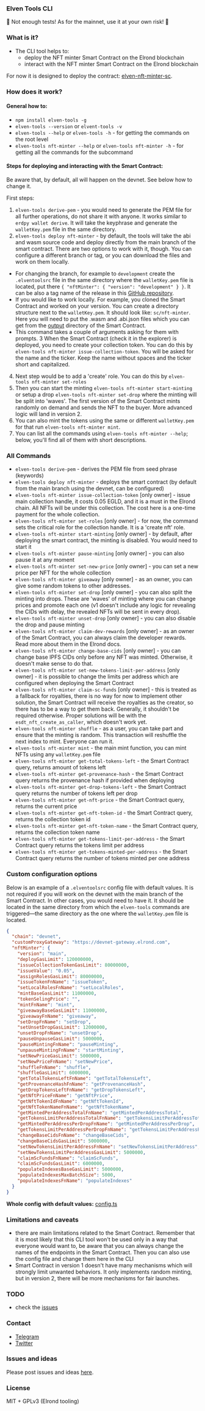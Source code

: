 ### Elven Tools CLI

🚨 Not enough tests! As for the mainnet, use it at your own risk! 🚨

### What is it?

- The CLI tool helps to:
  - deploy the NFT minter Smart Contract on the Elrond blockchain
  - interact with the NFT minter Smart Contract on the Elrond blockchain

For now it is designed to deploy the contract: [elven-nft-minter-sc](https://github.com/juliancwirko/elven-nft-minter-sc).

### How does it work? 

#### General how to:

- `npm install elven-tools -g`
- `elven-tools --version` or `elvent-tools -v`
- `elven-tools --help` or `elven-tools -h` - for getting the commands on the root level
- `elven-tools nft-minter --help` or `elven-tools nft-minter -h` - for getting all the commands for the subcommand

#### Steps for deploying and interacting with the Smart Contract:

Be aware that, by default, all will happen on the devnet. See below how to change it.

First steps:

1. `elven-tools derive-pem` - you would need to generate the PEM file for all further operations, do not share it with anyone. It works similar to `erdpy wallet derive`. It will take the keyphrase and generate the `walletKey.pem` file in the same directory.
2. `elven-tools deploy nft-minter` - by default, the tools will take the abi and wasm source code and deploy directly from the main branch of the smart contract. There are two options to work with it, though. You can configure a different branch or tag, or you can download the files and work on them locally.
  - For changing the branch, for example to `development` create the `.elventoolsrc` file in the same directory where the `walletKey.pem` file is located, put there `{ "nftMinter": { "version": "development" } }`. It can be also a tag name of the release in this [GitHub repository](https://github.com/juliancwirko/elven-nft-minter-sc).
  - If you would like to work locally. For example, you cloned the Smart Contract and worked on your version. You can create a directory structure next to the `walletKey.pem`. It should look like: `sc/nft-minter`. Here you will need to put the .wasm and .abi.json files which you can get from the [output]() directory of the Smart Contract.
  - This command takes a couple of arguments asking for them with prompts.
3 When the Smart Contract (check it in the explorer) is deployed, you need to create your collection token. You can do this by `elven-tools nft-minter issue-collection-token`. You will be asked for the name and the ticker. Keep the name without spaces and the ticker short and capitalized.
4. Next step would be to add a 'create' role. You can do this by `elven-tools nft-minter set-roles`
5. Then you can start the minting `elven-tools nft-minter start-minting` or setup a drop `elven-tools nft-minter set-drop` where the minting will be split into 'waves'. The first version of the Smart Contract mints randomly on demand and sends the NFT to the buyer. More advanced logic will land in version 2.
6. You can also mint the tokens using the same or different `walletKey.pem` for that run `elven-tools nft-minter mint`.
7. You can list all the commands using `elven-tools nft-minter --help`; below, you'll find all of them with short descriptions.

### All Commands

- `elven-tools derive-pem` - derives the PEM file from seed phrase (keywords)
- `elven-tools deploy nft-minter` - deploys the smart contract (by default from the main branch using the devnet, can be configured)
- `elven-tools nft-minter issue-collection-token` [only owner] - issue main collection handle, it costs 0.05 EGLD, and it is a must in the Elrond chain. All NFTs will be under this collection. The cost here is a one-time payment for the whole collection.
- `elven-tools nft-minter set-roles` [only owner] - for now, the command sets the critical role for the collection handle. It is a 'create nft' role.
- `elven-tools nft-minter start-minting` [only owner] - by default, after deploying the smart contract, the minting is disabled. You would need to start it
- `elven-tools nft-minter pause-minting` [only owner] - you can also pause it at any moment
- `elven-tools nft-minter set-new-price` [only owner] - you can set a new price per NFT for the whole collection
- `elven-tools nft-minter giveaway` [only owner] - as an owner, you can give some random tokens to other addresses.
- `elven-tools nft-minter set-drop` [only owner] - you can also split the minting into drops. These are 'waves' of minting where you can change prices and promote each one (v1 doesn't include any logic for revealing the CIDs with delay, the revealed NFTs will be sent in every drop).
- `elven-tools nft-minter unset-drop` [only owner] - you can also disable the drop and pause minting
- `elven-tools nft-minter claim-dev-rewards` [only owner] - as an owner of the Smart Contract, you can always claim the developer rewards. Read more about them in the Elrond docs.
- `elven-tools nft-minter change-base-cids` [only owner] - you can change base IPFS CIDs only before any NFT was minted. Otherwise, it doesn't make sense to do that.
- `elven-tools nft-minter set-new-tokens-limit-per-address` [only owner] - it is possible to change the limits per address which are configured when deploying the Smart Contract
- `elven-tools nft-minter claim-sc-funds` [only owner] - this is treated as a fallback for royalties, there is no way for now to implement other solution, the Smart Contract will receive the royalties as the creator, so there has to be a way to get them back. Generally, it shouldn't be required otherwise. Proper solutions will be with the `esdt_nft_create_as_caller`, which doesn't work yet.
- `elven-tools nft-minter shuffle` - as a user, you can take part and ensure that the minting is random. This transaction will reshuffle the next index to mint. Everyone can run it.
- `elven-tools nft-minter mint` - the main mint function, you can mint NFTs using any `walletKey.pem` file
- `elven-tools nft-minter get-total-tokens-left` - the Smart Contract query, returns amount of tokens left
- `elven-tools nft-minter get-provenance-hash` - the Smart Contract query returns the provenance hash if provided when deploying
- `elven-tools nft-minter get-drop-tokens-left` - the Smart Contract query returns the number of tokens left per drop
- `elven-tools nft-minter get-nft-price` - the Smart Contract query, returns the current price
- `elven-tools nft-minter get-nft-token-id` - the Smart Contract query, returns the collection token id
- `elven-tools nft-minter get-nft-token-name` - the Smart Contract query, returns the collection token name
- `elven-tools nft-minter get-tokens-limit-per-address` - the Smart Contract query returns the tokens limit per address
- `elven-tools nft-minter get-tokens-minted-per-address` - the Smart Contract query returns the number of tokens minted per one address

### Custom configuration options

Below is an example of a `.elventoolsrc` config file with default values. It is not required if you will work on the devnet with the main branch of the Smart Contract. In other cases, you would need to have it. It should be located in the same directory from which the `elven-tools` commands are triggered—the same directory as the one where the `walletKey.pem` file is located.

```json
{
  "chain": "devnet",
  "customProxyGateway": "https://devnet-gateway.elrond.com",
  "nftMinter": {
    "version": "main",
    "deployGasLimit": 120000000,
    "issueCollectionTokenGasLimit": 80000000,
    "issueValue": "0.05",
    "assignRolesGasLimit": 80000000,
    "issueTokenFnName": "issueToken",
    "setLocalRolesFnName": "setLocalRoles",
    "mintBaseGasLimit": 11000000,
    "tokenSelingPrice": "",
    "mintFnName": "mint",
    "giveawayBaseGasLimit": 11000000,
    "giveawayFnName": "giveaway",
    "setDropFnName": "setDrop",
    "setUnsetDropGasLimit": 12000000,
    "unsetDropFnName": "unsetDrop",
    "pauseUnpauseGasLimit": 5000000,
    "pauseMintingFnName": "pauseMinting",
    "unpauseMintingFnName": "startMinting",
    "setNewPriceGasLimit": 5000000,
    "setNewPriceFnName": "setNewPrice",
    "shuffleFnName": "shuffle",
    "shuffleGasLimit": 6000000,
    "getTotalTokensLeftFnName": "getTotalTokensLeft",
    "getProvenanceHashFnName": "getProvenanceHash",
    "getDropTokensLeftFnName": "getDropTokensLeft",
    "getNftPriceFnName": "getNftPrice",
    "getNftTokenIdFnName": "getNftTokenId",
    "getNftTokenNameFnName": "getNftTokenName",
    "getMintedPerAddressTotalFnName": "getMintedPerAddressTotal",
    "getTokensLimitPerAddressTotalFnName": "getTokensLimitPerAddressTotal",
    "getMintedPerAddressPerDropFnName": "getMintedPerAddressPerDrop",
    "getTokensLimitPerAddressPerDropFnName": "getTokensLimitPerAddressPerDrop",
    "changeBaseCidsFnName": "changeBaseCids",
    "changeBaseCidsGasLimit": 5000000,
    "setNewTokensLimitPerAddressFnName": "setNewTokensLimitPerAddress",
    "setNewTokensLimitPerAddressGasLimit": 5000000,
    "claimScFundsFnName": "claimScFunds",
    "claimScFundsGasLimit": 6000000,
    "populateIndexesBaseGasLimit": 5000000,
    "populateIndexesMaxBatchSize": 5000,
    "populateIndexesFnName": "populateIndexes"
  }
}
```

**Whole config with default values:** [config.ts](https://github.com/juliancwirko/elven-tools-cli/blob/main/src/config.ts)

### Limitations and caveats

- there are main limitations related to the Smart Contract. Remember that it is most likely that this CLI tool won't be used only in a way that everyone would want to, be aware that you can always change the names of the endpoints in the Smart Contract. Then you can also use the config file and change them here in the CLI
- Smart Contract in version 1 doesn't have many mechanisms which will strongly limit unwanted behaviors. It only implements random minting, but in version 2, there will be more mechanisms for fair launches.

### TODO
- check the [issues](https://github.com/juliancwirko/elven-tools-cli/issues)

### Contact

- [Telegram](https://t.me/juliancwirko)
- [Twitter](https://twitter.com/JulianCwirko)

### Issues and ideas

Please post issues and ideas [here](https://github.com/juliancwirko/elven-tools-cli/issues).

### License

MIT + GPLv3 (Elrond tooling)
